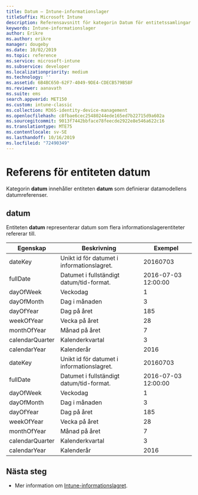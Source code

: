 ```yaml
---
title: Datum – Intune-informationslager
titleSuffix: Microsoft Intune
description: Referensavsnitt för kategorin Datum för entitetssamlingar i API:et för Intune-informationslager.
keywords: Intune-informationslager
author: Erikre
ms.author: erikre
manager: dougeby
ms.date: 10/02/2019
ms.topic: reference
ms.service: microsoft-intune
ms.subservice: developer
ms.localizationpriority: medium
ms.technology: ''
ms.assetid: 6B4BC650-62F7-4049-9DE4-CDECB579B58F
ms.reviewer: aanavath
ms.suite: ems
search.appverid: MET150
ms.custom: intune-classic
ms.collection: M365-identity-device-management
ms.openlocfilehash: c8fbae6cec25480244ede165ed7b22715d9a602a
ms.sourcegitcommit: 9013f7442bbface78feecde2922e8e546a622c16
ms.translationtype: MTE75
ms.contentlocale: sv-SE
ms.lasthandoff: 10/16/2019
ms.locfileid: "72490349"
---
```

# <a name="reference-for-dates-entity"></a>Referens för entiteten datum

Kategorin **datum** innehåller entiteten **datum** som definierar datamodellens datumreferenser.

## <a name="dates"></a>datum

Entiteten **datum** representerar datum som flera informationslagerentiteter refererar till.


|    Egenskap     |                      Beskrivning                       |       Exempel        |
|-----------------|--------------------------------------------------------|----------------------|
|     dateKey     | Unikt id för datumet i informationslagret. |       20160703       |
|    fullDate     |    Datumet i fullständigt datum/tid-format.     | 2016-07-03 12:00:00 |
|    dayOfWeek    |                      Veckodag                       |          1           |
|   dayOfMonth    |                      Dag i månaden                      |          3           |
|    dayOfYear    |                      Dag på året                       |         185          |
|   weekOfYear    |                      Vecka på året                      |          28          |
|   monthOfYear   |                   Månad på året                    |          7           |
| calendarQuarter |                    Kalenderkvartal                    |          3           |
|  calendarYear   |                     Kalenderår                      |         2016         |
|     dateKey     | Unikt id för datumet i informationslagret. |       20160703       |
|    fullDate     |    Datumet i fullständigt datum/tid-format.     | 2016-07-03 12:00:00 |
|    dayOfWeek    |                      Veckodag                       |          1           |
|   dayOfMonth    |                      Dag i månaden                      |          3           |
|    dayOfYear    |                      Dag på året                       |         185          |
|   weekOfYear    |                      Vecka på året                      |          28          |
|   monthOfYear   |                   Månad på året                    |          7           |
| calendarQuarter |                    Kalenderkvartal                    |          3           |
|  calendarYear   |                     Kalenderår                      |         2016         |

## <a name="next-steps"></a>Nästa steg

- Mer information om [Intune-informationslagret](../reports-nav-create-intune-reports.md).
